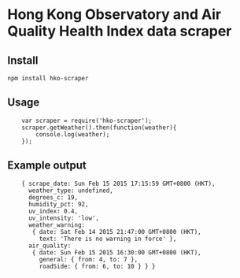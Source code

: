 Hong Kong Observatory and Air Quality Health Index data scraper
================================================================

Install
--------
`npm install hko-scraper`

Usage
------

        var scraper = require('hko-scraper');
        scraper.getWeather().then(function(weather){
            console.log(weather);
        });

Example output
--------------

        { scrape_date: Sun Feb 15 2015 17:15:59 GMT+0800 (HKT),
          weather_type: undefined,
          degrees_c: 19,
          humidity_pct: 92,
          uv_index: 0.4,
          uv_intensity: 'low',
          weather_warning:
           { date: Sat Feb 14 2015 21:47:00 GMT+0800 (HKT),
             text: 'There is no warning in force' },
          air_quality:
           { date: Sun Feb 15 2015 16:30:00 GMT+0800 (HKT),
             general: { from: 4, to: 7 },
             roadSide: { from: 6, to: 10 } } }
